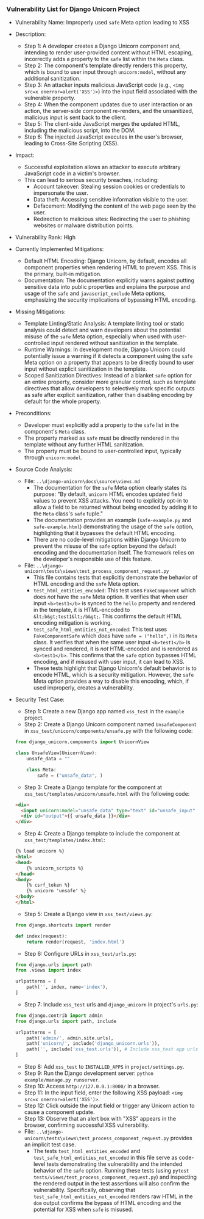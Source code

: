 ### Vulnerability List for Django Unicorn Project

* Vulnerability Name: Improperly used `safe` Meta option leading to XSS
* Description:
    * Step 1: A developer creates a Django Unicorn component and, intending to render user-provided content without HTML escaping, incorrectly adds a property to the `safe` list within the `Meta` class.
    * Step 2: The component's template directly renders this property, which is bound to user input through `unicorn:model`, without any additional sanitization.
    * Step 3: An attacker inputs malicious JavaScript code (e.g., `<img src=x onerror=alert('XSS')>`) into the input field associated with the vulnerable property.
    * Step 4: When the component updates due to user interaction or an action, the server-side component re-renders, and the unsanitized, malicious input is sent back to the client.
    * Step 5: The client-side JavaScript merges the updated HTML, including the malicious script, into the DOM.
    * Step 6: The injected JavaScript executes in the user's browser, leading to Cross-Site Scripting (XSS).
* Impact:
    * Successful exploitation allows an attacker to execute arbitrary JavaScript code in a victim's browser.
    * This can lead to serious security breaches, including:
        * Account takeover: Stealing session cookies or credentials to impersonate the user.
        * Data theft: Accessing sensitive information visible to the user.
        * Defacement: Modifying the content of the web page seen by the user.
        * Redirection to malicious sites: Redirecting the user to phishing websites or malware distribution points.
* Vulnerability Rank: High
* Currently Implemented Mitigations:
    * Default HTML Encoding: Django Unicorn, by default, encodes all component properties when rendering HTML to prevent XSS. This is the primary, built-in mitigation.
    * Documentation: The documentation explicitly warns against putting sensitive data into public properties and explains the purpose and usage of the `safe` and `javascript_exclude` Meta options, emphasizing the security implications of bypassing HTML encoding.
* Missing Mitigations:
    * Template Linting/Static Analysis: A template linting tool or static analysis could detect and warn developers about the potential misuse of the `safe` Meta option, especially when used with user-controlled input rendered without sanitization in the template.
    * Runtime Warnings: In development mode, Django Unicorn could potentially issue a warning if it detects a component using the `safe` Meta option on a property that appears to be directly bound to user input without explicit sanitization in the template.
    * Scoped Sanitization Directives: Instead of a blanket `safe` option for an entire property, consider more granular control, such as template directives that allow developers to selectively mark specific outputs as safe after explicit sanitization, rather than disabling encoding by default for the whole property.
* Preconditions:
    * Developer must explicitly add a property to the `safe` list in the component's `Meta` class.
    * The property marked as `safe` must be directly rendered in the template without any further HTML sanitization.
    * The property must be bound to user-controlled input, typically through `unicorn:model`.
* Source Code Analysis:
    * File: `..\django-unicorn\docs\source\views.md`
        * The documentation for the `safe` Meta option clearly states its purpose: "By default, `unicorn` HTML encodes updated field values to prevent XSS attacks. You need to explicitly opt-in to allow a field to be returned without being encoded by adding it to the `Meta` class's `safe` tuple."
        * The documentation provides an example (`safe-example.py` and `safe-example.html`) demonstrating the usage of the `safe` option, highlighting that it bypasses the default HTML encoding.
        * There are no code-level mitigations within Django Unicorn to prevent the misuse of the `safe` option beyond the default encoding and the documentation itself. The framework relies on the developer's responsible use of this feature.
    * File: `..\django-unicorn\tests\views\test_process_component_request.py`
        * This file contains tests that explicitly demonstrate the behavior of HTML encoding and the `safe` Meta option.
        * `test_html_entities_encoded`: This test uses `FakeComponent` which does *not* have the `safe` Meta option. It verifies that when user input `<b>test1</b>` is synced to the `hello` property and rendered in the template, it is HTML-encoded to `&lt;b&gt;test1&lt;/b&gt;`. This confirms the default HTML encoding mitigation is working.
        * `test_safe_html_entities_not_encoded`: This test uses `FakeComponentSafe` which *does* have `safe = ("hello",)` in its `Meta` class. It verifies that when the same user input `<b>test1</b>` is synced and rendered, it is *not* HTML-encoded and is rendered as `<b>test1</b>`. This confirms that the `safe` option bypasses HTML encoding, and if misused with user input, it can lead to XSS.
        * These tests highlight that Django Unicorn's default behavior is to encode HTML, which is a security mitigation. However, the `safe` Meta option provides a way to disable this encoding, which, if used improperly, creates a vulnerability.

* Security Test Case:
    * Step 1: Create a new Django app named `xss_test` in the `example` project.
    * Step 2: Create a Django Unicorn component named `UnsafeComponent` in `xss_test/unicorn/components/unsafe.py` with the following code:
    ```python
    from django_unicorn.components import UnicornView

    class UnsafeView(UnicornView):
        unsafe_data = ""

        class Meta:
            safe = ("unsafe_data", )
    ```
    * Step 3: Create a Django template for the component at `xss_test/templates/unicorn/unsafe.html` with the following code:
    ```html
    <div>
      <input unicorn:model="unsafe_data" type="text" id="unsafe_input" />
      <div id="output">{{ unsafe_data }}</div>
    </div>
    ```
    * Step 4: Create a Django template to include the component at `xss_test/templates/index.html`:
    ```html
    {% load unicorn %}
    <html>
    <head>
        {% unicorn_scripts %}
    </head>
    <body>
        {% csrf_token %}
        {% unicorn 'unsafe' %}
    </body>
    </html>
    ```
    * Step 5: Create a Django view in `xss_test/views.py`:
    ```python
    from django.shortcuts import render

    def index(request):
        return render(request, 'index.html')
    ```
    * Step 6: Configure URLs in `xss_test/urls.py`:
    ```python
    from django.urls import path
    from .views import index

    urlpatterns = [
        path('', index, name='index'),
    ]
    ```
    * Step 7: Include `xss_test` urls and `django_unicorn` in project's `urls.py`:
    ```python
    from django.contrib import admin
    from django.urls import path, include

    urlpatterns = [
        path('admin/', admin.site.urls),
        path('unicorn/', include('django_unicorn.urls')),
        path('', include('xss_test.urls')), # Include xss_test app urls
    ]
    ```
    * Step 8: Add `xss_test` to `INSTALLED_APPS` in `project/settings.py`.
    * Step 9: Run the Django development server: `python example/manage.py runserver`.
    * Step 10: Access `http://127.0.0.1:8000/` in a browser.
    * Step 11: In the input field, enter the following XSS payload: `<img src=x onerror=alert('XSS')>`.
    * Step 12: Click outside the input field or trigger any Unicorn action to cause a component update.
    * Step 13: Observe that an alert box with "XSS" appears in the browser, confirming successful XSS vulnerability.
    * File: `..\django-unicorn\tests\views\test_process_component_request.py` provides an implicit test case.
        * The tests `test_html_entities_encoded` and `test_safe_html_entities_not_encoded` in this file serve as code-level tests demonstrating the vulnerability and the intended behavior of the `safe` option. Running these tests (using `pytest tests/views/test_process_component_request.py`) and inspecting the rendered output in the test assertions will also confirm the vulnerability. Specifically, observing that `test_safe_html_entities_not_encoded` renders raw HTML in the `dom` output confirms the bypass of HTML encoding and the potential for XSS when `safe` is misused.

